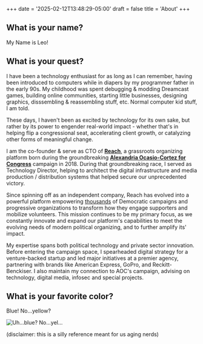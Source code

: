 +++
date = '2025-02-12T13:48:29-05:00'
draft = false
title = 'About'
+++

## What is your name?

My Name is Leo!

## What is your quest?

I have been a technology enthusiast for as long as I can remember, having been introduced to computers while in diapers by my programmer father in the early 90s. My childhood was spent debugging & modding Dreamcast games, building online communities, starting little businesses, designing graphics, disssembling & reassembling stuff, etc. Normal computer kid stuff, I am told. 

These days, I haven't been as excited by technology for its own sake, but rather by its power to engender real-world impact - whether that's in helping flip a congressional seat, accelerating client growth, or catalyzing other forms of meaningful change.

I am the co-founder & serve as CTO of **[Reach](https://reach.vote)**, a grassroots organizing platform born during the groundbreaking **[Alexandria Ocasio-Cortez for Congress](https://ocasiocortez.com)** campaign in 2018. During that groundbreaking race, I served as Technology Director, helping to architect the digital infrastructure and media production / distribution systems that helped secure our unprecedented victory.

Since spinning off as an independent company, Reach has evolved into a powerful platform empowering [thousands](https://www.reach.vote/clients/) of Democratic campaigns and progressive organizations to transform how they engage supporters and mobilize volunteers. This mission continues to be my primary focus, as we constantly innovate and expand our platform's capabilities to meet the evolving needs of modern political organizing, and to further amplify its' impact.

My expertise spans both political technology and private sector innovation. Before entering the campaign space, I spearheaded digital strategy for a venture-backed startup and led major initiatives at a premier agency, partnering with brands like American Express, GoPro, and Reckitt-Benckiser. I also maintain my connection to AOC's campaign, advising on technology, digital media, infosec and special projects.

## What is your favorite color?

Blue! No...yellow?

![Uh...blue? No...yel...](/uploads/images/about/bridge-of-death.gif)

(disclaimer: this is a silly reference meant for us aging nerds)
